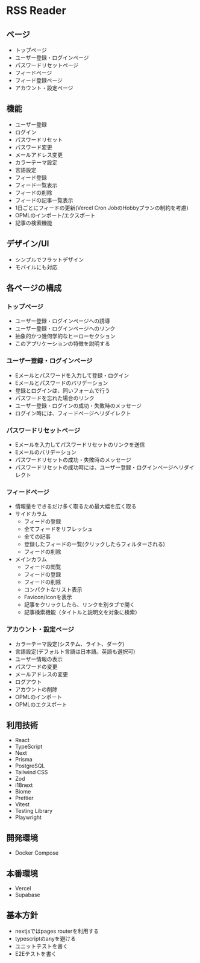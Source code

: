 # RSS Reader

## ページ

- トップページ
- ユーザー登録・ログインページ
- パスワードリセットページ
- フィードページ
- フィード登録ページ
- アカウント・設定ページ

## 機能

- ユーザー登録
- ログイン
- パスワードリセット
- パスワード変更
- メールアドレス変更
- カラーテーマ設定
- 言語設定
- フィード登録
- フィード一覧表示
- フィードの削除
- フィードの記事一覧表示
- 1日ごとにフィードの更新(Vercel Cron JobのHobbyプランの制約を考慮)
- OPMLのインポート/エクスポート
- 記事の検索機能

## デザイン/UI

- シンプルでフラットデザイン
- モバイルにも対応

## 各ページの構成

### トップページ

- ユーザー登録・ログインページへの誘導
- ユーザー登録・ログインページへのリンク
- 抽象的かつ幾何学的なヒーローセクション
- このアプリケーションの特徴を説明する

### ユーザー登録・ログインページ

- Eメールとパスワードを入力して登録・ログイン
- Eメールとパスワードのバリデーション
- 登録とログインは、同いフォームで行う
- パスワードを忘れた場合のリンク
- ユーザー登録・ログインの成功・失敗時のメッセージ
- ログイン時には、フィードページへリダイレクト

### パスワードリセットページ

- Eメールを入力してパスワードリセットのリンクを送信
- Eメールのバリデーション
- パスワードリセットの成功・失敗時のメッセージ
- パスワードリセットの成功時には、ユーザー登録・ログインページへリダイレクト

### フィードページ

- 情報量をできるだけ多く取るため最大幅を広く取る
- サイドカラム
  - フィードの登録
  - 全てフィードをリフレッシュ
  - 全ての記事
  - 登録したフィードの一覧(クリックしたらフィルターされる)
  - フィードの削除
- メインカラム
  - フィードの閲覧
  - フィードの登録
  - フィードの削除
  - コンパクトなリスト表示
  - Favicon/Iconを表示
  - 記事をクリックしたら、リンクを別タブで開く
  - 記事検索機能（タイトルと説明文を対象に検索）

### アカウント・設定ページ

- カラーテーマ設定(システム、ライト、ダーク)
- 言語設定(デフォルト言語は日本語。英語も選択可)
- ユーザー情報の表示
- パスワードの変更
- メールアドレスの変更
- ログアウト
- アカウントの削除
- OPMLのインポート
- OPMLのエクスポート

## 利用技術

- React
- TypeScript
- Next
- Prisma
- PostgreSQL
- Tailwind CSS
- Zod
- i18next
- Biome
- Prettier
- Vitest
- Testing Library
- Playwright

## 開発環境

- Docker Compose

## 本番環境

- Vercel
- Supabase

## 基本方針

- nextjsではpages routerを利用する
- typescriptのanyを避ける
- ユニットテストを書く
- E2Eテストを書く
